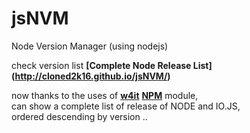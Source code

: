 # jsNVM
Node Version Manager (using nodejs)

check version list <b>[Complete Node Release List] (http://cloned2k16.github.io/jsNVM/)</b>

now thanks to the uses of <b>[w4it](https://github.com/cloned2k16/W4it)</b> <b>[NPM](https://www.npmjs.com/package/w4it)</b> module,
<br>can show a complete list of release of NODE and IO.JS,
<br>ordered descending by version ..

